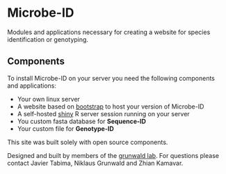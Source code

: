 Microbe-ID
===============

Modules and applications necessary for creating a website for species identification or genotyping. 

Components
------

To install Microbe-ID on your server you need the following components and applications:
- Your own linux server
- A website based on [bootstrap](http://getbootstrap.com) to host your version of Microbe-ID
- A self-hosted [shiny](http://www.rstudio.com/shiny/) R server session running on your server
- You custom fasta database for **Sequence-ID**
- Your custom file for **Genotype-ID**

This site was built solely with open source components.

Designed and built by members of the [grunwald lab](http://grunwaldlab.cgrb.oregonstate.edu). For questions please contact Javier Tabima, Niklaus Grunwald and Zhian Kamavar.
